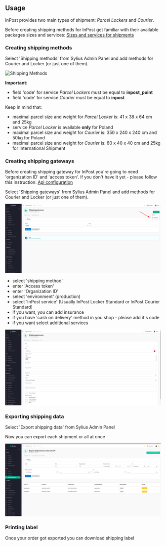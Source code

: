 ## Usage

InPost provides two main types of shipment: 
*Parcel Lockers*
and 
*Courier*.

Before creating shipping methods for InPost get familiar with their available packages sizes and services:
[Sizes and services for shipments](https://docs.inpost24.com/display/PL/%5B1.9.1%5D+Sizes+and+services+for+shipments)

### Creating shipping methods

Select 'Shipping methods' from Sylius Admin Panel and add methods for Courier and Locker (or just one of them).

![Shipping Methods](ShippingMethods.jpg)

**Important:**
- field 'code' for service *Parcel Lockers* must be equal to **inpost_point**
- field 'code' for service *Courier* must be equal to **inpost**

Keep in mind that:
- maximal parcel size and weight for *Parcel Locker* is: 41 x 38 x 64 cm and 25kg
- service *Parcel Locker* is available **only** for Poland
- maximal parcel size and weight for *Courier* is: 350 x 240 x 240 cm and 50kg for Poland
- maximal parcel size and weight for *Courier* is: 60 x 40 x 40 cm and 25kg for International Shipment

### Creating shipping gateways

Before creating shipping gateway for InPost you're going to need 'organization ID' and 'access token'. If you don't have it yet - please follow this instruction:
[Api configuration](https://inpost.pl/sites/default/files/pdf/instrukcja-konfiguracji-api-shipx.pdf)

Select 'Shipping gateways' from Sylius Admin Panel and add methods for Courier and Locker (or just one of them).

<div align="center">
    <img src="./images/inpost_gateways.png"/>
</div>

- select 'shipping method'
- enter 'Access token'
- enter 'Organization ID'
- select 'environment' (production)
- select 'InPost service' (Usually InPost Locker Standard or InPost Courier Standard)
- if you want, you can add insurance
- if you have 'cash on delivery' method in you shop - please add it's code
- if you want select additional services

<div align="center">
    <img src="./images/inpost_create.png"/>
</div>

### Exporting shipping data

Select 'Export shipping data' from Sylius Admin Panel

Now you can export each shipment or all at once

<div align="center">
    <img src="./images/shipping_export.png"/>
</div>

### Printing label

Once your order got exported you can download shipping label
